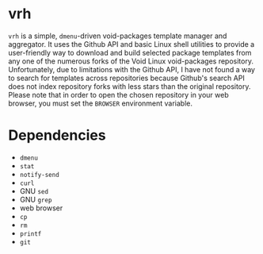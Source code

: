 # vrh
`vrh` is a simple, `dmenu`-driven void-packages template manager and aggregator.
It uses the Github API and basic Linux shell utilities to provide a user-friendly way to download and build selected package templates from any one of the numerous forks of the Void Linux void-packages repository.
Unfortunately, due to limitations with the Github API, I have not found a way to search for templates across repositories because Github's search API does not index repository forks with less stars than the original repository.
Please note that in order to open the chosen repository in your web browser, you must set the `BROWSER` environment variable.

# Dependencies
* `dmenu`
* `stat`
* `notify-send`
* `curl`
* GNU `sed`
* GNU `grep`
* web browser
* `cp`
* `rm`
* `printf`
* `git`
